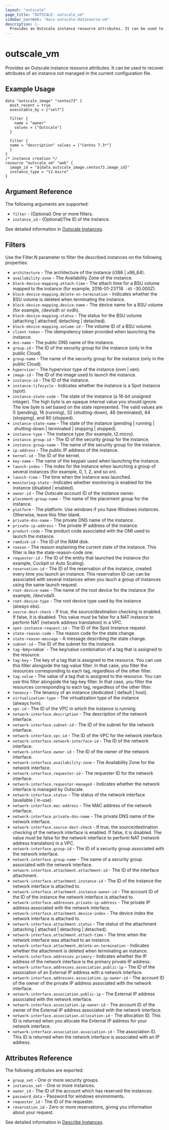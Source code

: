 ```yaml
---
layout: "outscale"
page_title: "OUTSCALE: outscale_vm"
sidebar_current: "docs-outscale-datasource-vm"
description: |-
  Provides an Outscale instance resource attributes. It can be used to recover attributes of an instance not managed in the current configuration file.
---
```


# outscale_vm

Provides an Outscale instance resource attributes. It can be used to recover attributes of an instance not managed in the current configuration file.

## Example Usage

```hcl
data "outscale_image" "centos73" { 
  most_recent = true 
  executable_by = ["self"] 

  filter {
    name = "owner" 
    values = ["Outscale"] 
  }

  filter {
  name = "description" values = ["Centos 7.3*"] 
  } 
}
/* instance creation */
resource "outscale_vm" "web" { 
  image_id = "${data.outscale_image.centos73.image_id}"
  instance_type = "t2.micro" 
}
```

## Argument Reference

The following arguments are supported:

* `filter` - (Optional) One or more filters.
* `instance_id` - (Optional)The ID of the instance.

See detailed information in [Outscale Instances](https://wiki.outscale.net/display/DOCU/Getting+Information+About+Your+Instances).

## Filters

Use the Filter.N parameter to filter the described instances on the following properties:

* `architecture` - The architecture of the instance (i386 | x86_64).
* `availability-zone` - The Availability Zone of the instance.
* `block-device-mapping.attach-time` - The attach time for a BSU volume mapped to the instance (for example, 2016-01-23T18` -45` -30.000Z).
* `block-device-mapping.delete-on-termination` - Indicates whether the BSU volume is deleted when terminating the instance.
* `block-device-mapping.device-name` - The device name for a BSU volume (for example, /dev/sdh or xvdh).
* `block-device-mapping.status` - The status for the BSU volume (attaching | attached| detaching | detached).
* `block-device-mapping.volume-id` - The volume ID of a BSU volume.
* `client-token` - The idempotency token provided when launching the instance.
* `dns-name` - The public DNS name of the instance.
* `group-id` - The ID of the security group for the instance (only in the public Cloud).
* `group-name` - The name of the security group for the instance (only in the public Cloud).
* `hypervisor` - The hypervisor type of the instance (ovm | xen).
* `image-id` - The ID of the image used to launch the instance.
* `instance-id` - The ID of the instance.
* `instance-lifecycle` - Indicates whether the instance is a Spot Instance (spot).
* `instance-state-code` - The state of the instance (a 16-bit unsigned integer). The high byte is an opaque internal value you should ignore. The low byte is set based on the state represented. The valid values are 0 (pending), 16 (running), 32 (shutting-down), 48 (terminated), 64 (stopping), and 80 (stopped).
* `instance-state-name` - The state of the instance (pending | running | shutting-down | terminated | stopping | stopped).
* `instance-type` - The instance type (for example, t2.micro).
* `instance.group-id` - The ID of the security group for the instance.
* `instance.group-name` - The name of the security group for the instance.
* `ip-address` - The public IP address of the instance.
* `kernel-id` - The ID of the kernel.
* `key-name` - The name of the keypair used when launching the instance.
* `launch-index` - The index for the instance when launching a group of several instances (for example, 0, 1, 2, and so on).
* `launch-time` - The time when the instance was launched.
* `monitoring-state` - Indicates whether monitoring is enabled for the instance (disabled | enabled).
* `owner-id` - The Outscale account ID of the instance owner.
* `placement-group-name` - The name of the placement group for the instance.
* `platform` - The platform. Use windows if you have Windows instances. Otherwise, leave this filter blank.
* `private-dns-name` - The private DNS name of the instance.
* `private-ip-address` - The private IP address of the instance.
* `product-code` - The product code associated with the OMI used to launch the instance.
* `ramdisk-id` - The ID of the RAM disk.
* `reason` - The reason explaining the current state of the instance. This filter is like the state-reason-code one.
* `requester-id` - The ID of the entity that launched the instance (for example, Cockpit or Auto Scaling).
* `reservation-id` - The ID of the reservation of the instance, created every time you launch an instance. This reservation ID can can be associated with several instances when you lauch a group of instances using the same launch request.
* `root-device-name` - The name of the root device for the instance (for example, /dev/vda1).
* `root-device-type` - The root device type used by the instance (always ebs).
* `source-dest-check` - If true, the source/destination checking is enabled. If false, it is disabled. This value must be false for a NAT instance to perform NAT (network address translation) in a VPC.
* `spot-instance-request-id` - The ID of the Spot Instance request.
* `state-reason-code` - The reason code for the state change.
* `state-reason-message` - A message describing the state change.
* `subnet-id` - The ID of the subnet for the instance.
* `tag` -key=value` - The key/value combination of a tag that is assigned to the resource.
* `tag-key` - The key of a tag that is assigned to the resource. You can use this filter alongside the tag-value filter. In that case, you filter the resources corresponding to each tag, regardless of the other filter.
* `tag-value` - The value of a tag that is assigned to the resource. You can use this filter alongside the tag-key filter. In that case, you filter the resources corresponding to each tag, regardless of the other filter.
* `tenancy` - The tenancy of an instance (dedicated | default | host).
* `virtualization-type` - The virtualization type of the instance (always hvm).
* `vpc-id` - The ID of the VPC in which the instance is running.
* `network-interface.description` - The description of the network interface.
* `network-interface.subnet-id` - The ID of the subnet for the network interface.
* `network-interface.vpc-id` - The ID of the VPC for the network interface.
* `network-interface.network-interface-id` - The ID of the network interface.
* `network-interface.owner-id` - The ID of the owner of the network interface.
* `network-interface.availability-zone` - The Availability Zone for the network interface.
* `network-interface.requester-id` - The requester ID for the network interface.
* `network-interface.requester-managed` - Indicates whether the network interface is managed by Outscale.
* `network-interface.status` - The status of the network interface (available | in-use).
* `network-interface.mac-address` - The MAC address of the network interface.
* `network-interface.private-dns-name` - The private DNS name of the network interface.
* `network-interface.source-dest-check` - If true, the source/destination checking of the network interface is enabled. If false, it is disabled. The value must be false for the network interface to perform NAT (network address translation) in a VPC.
* `network-interface.group-id` - The ID of a security group associated with the network interface.
* `network-interface.group-name` - The name of a security group associated with the network interface.
* `network-interface.attachment.attachment-id` - The ID of the interface attachment.
* `network-interface.attachment.instance-id` - The ID of the instance the network interface is attached to.
* `network-interface.attachment.instance-owner-id` - The account ID of the ID of the instance the network interface is attached to.
* `network-interface.addresses.private-ip-address` - The private IP address associated with the network interface.
* `network-interface.attachment.device-index` - The device index the network interface is attached to.
* `network-interface.attachment.status` - The status of the attachment (attaching | attached | detaching | detached).
* `network-interface.attachment.attach-time` - The time when the network interface was attached to an instance.
* `network-interface.attachment.delete-on-termination` - Indicates whether the attachment is deleted when terminating an instance.
* `network-interface.addresses.primary` - Indicates whether the IP address of the network interface is the primary private IP address.
* `network-interface.addresses.association.public-ip` - The ID of the association of an External IP address with a network interface.
* `network-interface.addresses.association.ip-owner-id` - The account ID of the owner of the private IP address associated with the network interface.
* `network-interface.association.public-ip` - The External IP address associated with the network interface.
* `network-interface.association.ip-owner-id` - The account ID of the owner of the External IP address associated with the network interface.
* `network-interface.association.allocation-id` - The allocation ID. This ID is returned when you allocate the External IP address for your network interface.
* `network-interface.association.association-id` - The association ID. This ID is returned when the network interface is associated with an IP address.


## Attributes Reference

The following attributes are exported:

* `group_set` - One or more security groups.
* `instances_set` - One or more instances.
* `owner_id` - The ID of the account which has reserved the instances.
* `password_data` - Password for windows environments.
* `requester_id` - The ID of the requester.
* `reservation_id` - Zero or more reservations, giving you information about your request.

See detailed information in [Describe Instances](http://docs.outscale.com/api_fcu/operations/Action_DescribeInstances_get.html#_api_fcu-action_describeinstances_get).
